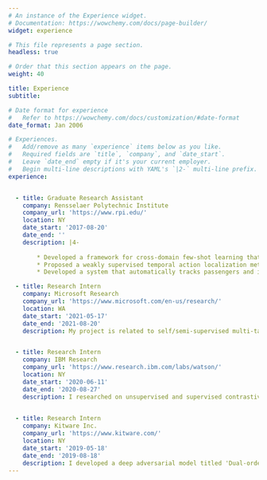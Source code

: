 ```yaml
---
# An instance of the Experience widget.
# Documentation: https://wowchemy.com/docs/page-builder/
widget: experience

# This file represents a page section.
headless: true

# Order that this section appears on the page.
weight: 40

title: Experience
subtitle:

# Date format for experience
#   Refer to https://wowchemy.com/docs/customization/#date-format
date_format: Jan 2006

# Experiences.
#   Add/remove as many `experience` items below as you like.
#   Required fields are `title`, `company`, and `date_start`.
#   Leave `date_end` empty if it's your current employer.
#   Begin multi-line descriptions with YAML's `|2-` multi-line prefix.
experience:


  - title: Graduate Research Assistant
    company: Rensselaer Polytechnic Institute
    company_url: 'https://www.rpi.edu/'
    location: NY
    date_start: '2017-08-20'
    date_end: ''
    description: |4-
        
        * Developed a framework for cross-domain few-shot learning that uses unlabeled images from novel dataset during meta-training.  
        * Proposed a weakly supervised temporal action localization method using metric learning that only requires video-level action instances as supervision during training. Also developed a deep learning model with _hybrid attention mechanism (HAMNet)_ for solving the issues of action completeness and background modeling in temporal action localization with weak supervision, outperforming SOTA methods by atleast 2.8%.
        * Developed a system that automatically tracks passengers and items, and detects unusual activities (baggage theft, left-behind items, etc.) at an airport security checkpoint (demo [video](https://drive.google.com/file/d/1KNUabcVEKMsFvQQ1u_NB5ZI6J9kRHuEe/view?usp=sharing)).

  - title: Research Intern
    company: Microsoft Research
    company_url: 'https://www.microsoft.com/en-us/research/'
    location: WA
    date_start: '2021-05-17'
    date_end: '2021-08-20'
    description: My project is related to self/semi-supervised multi-task learning, particularly reconstructing camera pose, segmentation, and scene mesh from RGBD stream with minimum supervision. I am working with Mixed Reality Team (the group responsible for Hololens). 


  - title: Research Intern
    company: IBM Research
    company_url: 'https://www.research.ibm.com/labs/watson/'
    location: NY
    date_start: '2020-06-11'
    date_end: '2020-08-27'
    description: I researched on unsupervised and supervised contrastive representation learning for transfer learning. Our study suggests that networks trained with contrastive loss is more transferable to a different domain than the networks trained with supervised cross-entropy loss. Proposed and analyzed joint objective of self-supervised contrastive loss with cross-entropy or supervised contrastive loss that leads to better transferability of these models over their standard-trained counterparts.

        
  - title: Research Intern
    company: Kitware Inc.
    company_url: 'https://www.kitware.com/'
    location: NY
    date_start: '2019-05-18'
    date_end: '2019-08-18'
    description: I developed a deep adversarial model titled 'Dual-order Attentive Generative Adversarial Network (DOA-GAN)' for image and video copy-move forgery detection and localization.
---
```

